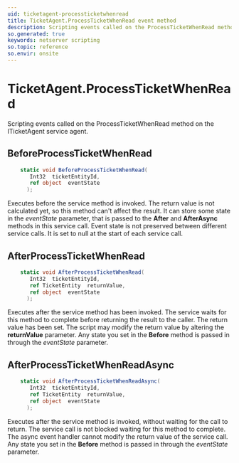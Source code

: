 ```yaml
---
uid: ticketagent-processticketwhenread
title: TicketAgent.ProcessTicketWhenRead event method
description: Scripting events called on the ProcessTicketWhenRead method on the TicketAgent service agent.
so.generated: true
keywords: netserver scripting
so.topic: reference
so.envir: onsite
---
```

# TicketAgent.ProcessTicketWhenRead

Scripting events called on the <see cref='M:ITicketAgent.ProcessTicketWhenRead'>ProcessTicketWhenRead</see> method on the <see cref='ITicketAgent'>ITicketAgent</see>  service agent.

## BeforeProcessTicketWhenRead
```cs
    static void BeforeProcessTicketWhenRead(
       Int32  ticketEntityId,
       ref object  eventState
      );
```
Executes before the service method is invoked.
The return value is not calculated yet, so this method can't affect the result.
It can store some state in the *eventState* parameter, that is passed to the **After** and **AfterAsync** methods in this service call.
Event state is not preserved between different service calls. It is set to null at the start of each service call.
## AfterProcessTicketWhenRead
```cs
    static void AfterProcessTicketWhenRead(
       Int32  ticketEntityId,
       ref TicketEntity  returnValue,
       ref object  eventState
      );
```
Executes after the service method has been invoked. The service waits for this method to complete before returning the result to the caller.
The return value has been set. The script may modify the return value by altering the **returnValue** parameter.
Any state you set in the **Before** method is passed in through the *eventState* parameter.
## AfterProcessTicketWhenReadAsync
```cs
    static void AfterProcessTicketWhenReadAsync(
       Int32  ticketEntityId,
       ref TicketEntity  returnValue,
       ref object  eventState
      );
```
Executes after the service method is invoked, without waiting for the call to return.
The service call is not blocked waiting for this method to complete.
The async event handler cannot modify the return value of the service call.
Any state you set in the **Before** method is passed in through the *eventState* parameter.

